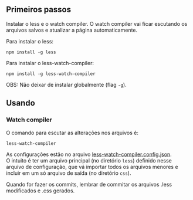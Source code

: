 ## Primeiros passos

Instalar o less e o watch compiler. O watch compiler vai ficar escutando os arquivos salvos e atualizar a página automaticamente.

Para instalar o less:
```
npm install -g less
```

Para instalar o less-watch-compiler:
```
npm install -g less-watch-compiler
```

OBS: Não deixar de instalar globalmente (flag `-g`).

## Usando

### Watch compiler

O comando para escutar as alterações nos arquivos é:

```
less-watch-compiler
```

As configurações estão no arquivo [less-watch-compiler.config.json](../less-watch-compiler.config.json).  
O intuito é ter um arquivo principal (no diretório `less`) definido nesse arquivo de configuração, que vá importar todos os arquivos menores e incluir em um só arquivo de saída (no diretório `css`).

Quando for fazer os commits, lembrar de commitar os arquivos .less modificados e .css gerados.
